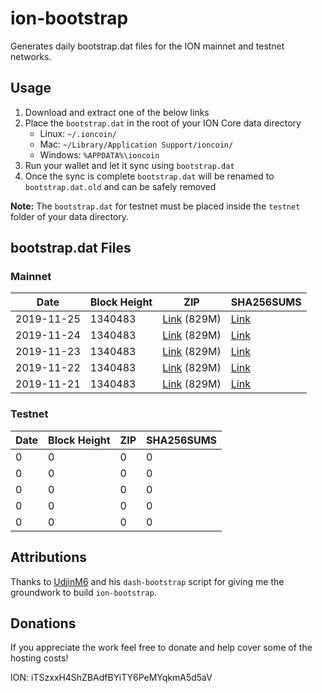 # ion-bootstrap

Generates daily bootstrap.dat files for the ION mainnet and testnet networks.

## Usage

1. Download and extract one of the below links
2. Place the `bootstrap.dat` in the root of your ION Core data directory
    - Linux: `~/.ioncoin/`
    - Mac: `~/Library/Application Support/ioncoin/`
    - Windows: `%APPDATA%\ioncoin`
3. Run your wallet and let it sync using `bootstrap.dat`
4. Once the sync is complete `bootstrap.dat` will be renamed to `bootstrap.dat.old` and can be safely removed

**Note:** The `bootstrap.dat` for testnet must be placed inside the `testnet` folder of your data directory.

## bootstrap.dat Files

### Mainnet

|    Date    | Block Height | ZIP | SHA256SUMS |
| ---------- | ------------ | --- | ---------- |
| 2019-11-25 | 1340483 | [Link](https://s3-ap-southeast-2.amazonaws.com/ion-bootstrap/mainnet/2019-11-25/bootstrap.dat.zip) (829M) | [Link](https://s3-ap-southeast-2.amazonaws.com/ion-bootstrap/mainnet/2019-11-25/SHA256SUMS) |
| 2019-11-24 | 1340483 | [Link](https://s3-ap-southeast-2.amazonaws.com/ion-bootstrap/mainnet/2019-11-24/bootstrap.dat.zip) (829M) | [Link](https://s3-ap-southeast-2.amazonaws.com/ion-bootstrap/mainnet/2019-11-24/SHA256SUMS) |
| 2019-11-23 | 1340483 | [Link](https://s3-ap-southeast-2.amazonaws.com/ion-bootstrap/mainnet/2019-11-23/bootstrap.dat.zip) (829M) | [Link](https://s3-ap-southeast-2.amazonaws.com/ion-bootstrap/mainnet/2019-11-23/SHA256SUMS) |
| 2019-11-22 | 1340483 | [Link](https://s3-ap-southeast-2.amazonaws.com/ion-bootstrap/mainnet/2019-11-22/bootstrap.dat.zip) (829M) | [Link](https://s3-ap-southeast-2.amazonaws.com/ion-bootstrap/mainnet/2019-11-22/SHA256SUMS) |
| 2019-11-21 | 1340483 | [Link](https://s3-ap-southeast-2.amazonaws.com/ion-bootstrap/mainnet/2019-11-21/bootstrap.dat.zip) (829M) | [Link](https://s3-ap-southeast-2.amazonaws.com/ion-bootstrap/mainnet/2019-11-21/SHA256SUMS) |

### Testnet

|    Date    | Block Height | ZIP | SHA256SUMS |
| ---------- | ------------ | --- | ---------- |
| 0 | 0 | 0 | 0 |
| 0 | 0 | 0 | 0 |
| 0 | 0 | 0 | 0 |
| 0 | 0 | 0 | 0 |
| 0 | 0 | 0 | 0 |

## Attributions

Thanks to [UdjinM6](https://github.com/UdjinM6) and his `dash-bootstrap` script
for giving me the groundwork to build `ion-bootstrap`.

## Donations

If you appreciate the work feel free to donate and help cover some of the
hosting costs!

ION: iTSzxxH4ShZBAdfBYiTY6PeMYqkmA5d5aV
